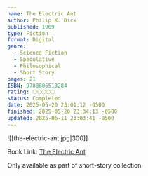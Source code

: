 ```yaml
---
name: The Electric Ant
author: Philip K. Dick
published: 1969
type: Fiction
format: Digital
genre:
  - Science Fiction
  - Speculative
  - Philosophical
  - Short Story
pages: 21
ISBN: 9780806513284
rating: 🌕🌕🌕🌕🌕
status: Completed
date: 2025-05-20 23:01:12 -0500
finished: 2025-05-20 23:34:13 -0500
updated: 2025-06-11 23:03:41 -0500
---
```


![[the-electric-ant.jpg|300]]

Book Link: [The Electric Ant](https://www.goodreads.com/book/show/23128334-the-electric-ant)

Only available as part of short-story collection

